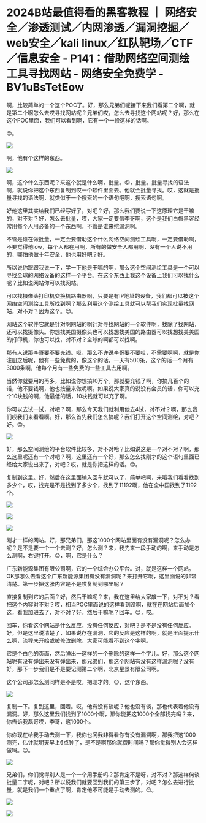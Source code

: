 # 2024B站最值得看的黑客教程 ｜ 网络安全／渗透测试／内网渗透／漏洞挖掘／web安全／kali linux／红队靶场／CTF／信息安全 - P141：借助网络空间测绘工具寻找网站 - 网络安全免费学 - BV1uBsTetEow

啊，比较简单的一个这个POC了。好，那么兄弟们呢接下来我们看第二个啊，就是第二个啊怎么去哎寻找网站呢？兄弟们哎，怎么去寻找这个网站呢？好，那么在这个POC里面，我们可以看到啊，它有一个一段这样的话啊。

😊。

![](img/5d277daf99da68b1fa7cc35c52ec433d_1.png)

啊，他有个这样的东西。

![](img/5d277daf99da68b1fa7cc35c52ec433d_3.png)

啊，这个什么东西呢？来这个就是什么啊，批量。😡，批量。批量寻找的语法啊，就说你把这个东西复制到哎一个软件里面去。他就会批量寻找。哎，这就是批量寻找的语法啊，就类似于一个搜索的一个语句吧啊，搜索语句啊。

好他这里其实给我们已经写好了，对吧？好，那么我们要说一下这原理它是干嘛的，对不对？好，怎么去批量，哎，大家一定要信李哥啊，这个是我们白帽黑客经常用每个人用必备的一个东西啊，不管是谁来挖漏洞啊。

不管是谁在做批量，一定会要借助这个什么网络空间测绘工具啊，一定要借助啊，不要觉得他low，每个人都在用啊，所有的做安全人都用啊，没有一个人说不用的，哪怕他做十年安全，他也用好吧？好。

所以说你跟跟我说一下，学一下他是干嘛的啊，那么这个空间测绘工具是一个可以寻找全球的网络设备的这样一个平台。在这个东西上我这个设备上我们可以找什么呢？比如说网站你可以找网站。

可以找摄像头打印机交换机路由器啊，只要是有IP地址的设备，我们都可以被这个网络空间测绘工具所找到啊？那么利用这个测绘工具就可以帮我们实现批量找网站，对不对？因为这个。😊。

网站这个软件它就是针对啊网站的啊针对寻找网站的一个软件啊，找除了找网站，还可以找摄像头。你想找美国摄像头也可以找想找美国的路由器可以找想找美美国的打印机，你也可以找，对不对？全球的啊都可以找啊。

那有人说那李哥要不要充钱。哎，那么不许说李哥要不要哎，不需要啊啊，就是你注册之后呢，他有一些免费的，像这个的话，一天有500条，这个的话一个月有3000条啊，他每个月有一些免费的一些工具去用啊。

当然你就要用的再多，比如说你想搞10万个，那就要充钱了啊，你搞几百个的话，他不要钱啊，他也按量来做呢啊。如果说大家真的说没有会员的话，你可以充个10块钱的啊，他最低的话，10块钱就可以充了啊。

你可以去试一试，对吧？啊，那么今天我们就利用他去4试，对不对？啊，那么我们哎我们来看看啊。好，那么首先我们怎么搞呢？我们打开这个空间测绘，对吧？好。😊。



![](img/5d277daf99da68b1fa7cc35c52ec433d_5.png)

好，那么空间测绘的平台软件比较多，对不对哈？比如说这是一个对不对？啊，那么这里呢还有一个对吧？啊，这里还有一个好，那么怎么找刚才的这个语句里面已经给大家说出来了，对吧？哎，就是你把这样的话。😊。

复制到这里。好，然后在这里面输入回车就可以了，简单吧啊，来哦我们看看找到多少个，哎，找完是不是找到了多少个，找到了11192啊，他在全中国找到了1192个。



![](img/5d277daf99da68b1fa7cc35c52ec433d_7.png)

![](img/5d277daf99da68b1fa7cc35c52ec433d_8.png)

![](img/5d277daf99da68b1fa7cc35c52ec433d_9.png)

刚才一样的网站。好，那兄弟们，那这1000个网站里面有没有漏洞呢？怎么办呢？是不是要一个一个去测？好，怎么测？来，我先来一段手动的啊，来手动是怎么测啊，右键打开。😊，啊，它是什么？

广东新能源集团有限公司啊，它的一个综合办公平台。对，就是这样一个网站。OK那怎么去看这个广东新能源集团有没有漏洞呢？来打开它啊，这里面说的非常清楚。第一步把这张内容是不是哎复制到哪里呢？

直接复制到它的后面？好，然后干嘛呢？来，我在这里给大家敲一下，对不对？看把这个内容对不对？哎，相当POC里面说的这样看到没啊，就在在网站后面加个这，看我加进去了，对不对？好，然后干嘛呢？回车。😊，哎。

回车，你看这个网站是什么反应，没有任何反应，对吧？是不是没有任何反应。好，但是这里说清楚了，如果说存在漏洞，它的反应是这样的啊，就是里面提示什么啊，流程未开始或被修改删除，大家可能看不到这个字啊。

它是个白色的页面，然后弹出一这样的一个删除的这样一个字儿。好，那么这个网站呢有没有弹出来没有弹出来，那兄弟们，那这个网站有没有这样漏洞呢？没有好，那下一步我们是不是要记测第二个啊，北京星景有限公司啊。

这个公司那怎么测同样是不是哎，把刚才的。😊，这个东西。

![](img/5d277daf99da68b1fa7cc35c52ec433d_11.png)

复制一下。复到这里，回着。哎，他有没有谈呢？他也没有谈，那也代表着他没有漏洞。好，那么这里我们找到了1000个啊，那你能把这1000个全部找完吗？来，你告诉我磊哥哎，李哥，这1000个。

你你现在给我手动去测一下，我你也问我非得看你有没有漏洞啊，那我把这1000测完，估计就明天早上6点钟了，是不是啊那你就费时间吗？那你觉得别人会这样做吗。😊。



![](img/5d277daf99da68b1fa7cc35c52ec433d_13.png)

兄弟们，你们觉得别人是一个一个用手册吗？那肯定不是呀，对不对？那这样何谈批量二字呢，对吧？所以说我们就要回到我们的第三步了，对吧？怎么去进行批量，就是我们一个重点了啊，肯定他不可能是手动去测的。😊。



![](img/5d277daf99da68b1fa7cc35c52ec433d_15.png)

![](img/5d277daf99da68b1fa7cc35c52ec433d_16.png)